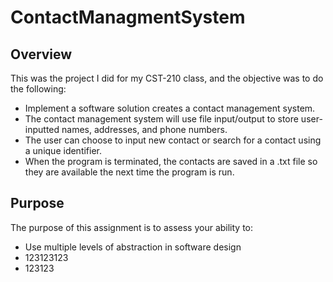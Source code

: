 # ContactManagmentSystem

## Overview
This was the project I did for my CST-210 class, and the objective was to do the following:

* Implement a software solution creates a contact management system. 
* The contact management system will use file input/output to store user-inputted names, addresses, and phone numbers.  
* The user can choose to input new contact or search for a contact using a unique identifier. 
* When the program is terminated, the contacts are saved in a .txt file so they are available the next time the program is run.


## Purpose
The purpose of this assignment is to assess your ability to:
* Use multiple levels of abstraction in software design
* 123123123
* 123123  
